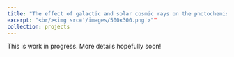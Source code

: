 ```yaml
---
title: "The effect of galactic and solar cosmic rays on the photochemistry of Earth-like planets orbiting an M-dwarf"
excerpt: "<br/><img src='/images/500x300.png'>""
collection: projects
---
```


This is work in progress. More details hopefully soon!
